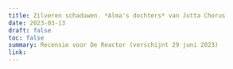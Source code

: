 ```yaml
---
title: Zilveren schaduwen. *Alma's dochters* van Jutta Chorus
date: 2023-03-13
draft: false
toc: false
summary: Recensie voor De Reactor (verschijnt 29 juni 2023)
link:
---
```


